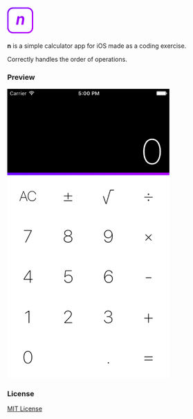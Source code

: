 ### ![n](https://github.com/Twixes/n/raw/master/icon.png)
**n** is a simple calculator app for iOS made as a coding exercise.

Correctly handles the order of operations.

### Preview
<img src="https://github.com/Twixes/n/raw/master/screen.png" width=375 height=667>

### License
[MIT License](https://github.com/Twixes/n/blob/master/LICENSE)
